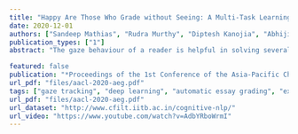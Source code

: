 ```yaml
---
title: "Happy Are Those Who Grade without Seeing: A Multi-Task Learning Approach to Grade Essays Using Gaze Behaviour"
date: 2020-12-01
authors: ["Sandeep Mathias", "Rudra Murthy", "Diptesh Kanojia", "Abhijit Mishra", "Pushpak Bhattacharyya"]
publication_types: ["1"]
abstract: "The gaze behaviour of a reader is helpful in solving several NLP tasks such as automatic essay grading. However, collecting gaze behaviour from readers is costly in terms of time and money. In this paper, we propose a way to improve automatic essay grading using gaze behaviour, which is learnt at run time using a multi-task learning framework. To demonstrate the efficacy of this multi-task learning based approach to automatic essay grading, we collect gaze behaviour for 48 essays across 4 essay sets, and learn gaze behaviour for the rest of the essays, numbering over 7000 essays. Using the learnt gaze behaviour, we can achieve a statistically significant improvement in performance over the state-of-the-art system for the essay sets where we have gaze data. We also achieve a statistically significant improvement for 4 other essay sets, numbering about 6000 essays, where we have no gaze behaviour data available. Our approach establishes that learning gaze behaviour improves automatic essay grading."

featured: false
publication: "*Proceedings of the 1st Conference of the Asia-Pacific Chapter of the Association for Computational Linguistics and the 10th International Joint Conference on Natural Language Processing*"
url_pdf: "files/aacl-2020-aeg.pdf"
tags: ["gaze tracking", "deep learning", "automatic essay grading", "experimental", "multi-tasking"]
url_pdf: "files/aacl-2020-aeg.pdf"
url_dataset: "http://www.cfilt.iitb.ac.in/cognitive-nlp/"
url_video: "https://www.youtube.com/watch?v=AdbYRboWrmI"
---
```


